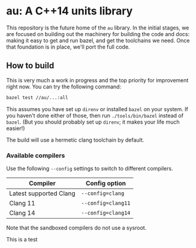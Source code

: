 # au: A C++14 units library

This repository is the future home of the `au` library.  In the initial stages, we are focused on
building out the machinery for building the code and docs: making it easy to get and run bazel, and
get the toolchains we need.  Once that foundation is in place, we'll port the full code.

## How to build

This is very much a work in progress and the top priority for improvement right now.  You can try
the following command:

```sh
bazel test //au/...:all
```

This assumes you have set up `direnv` or installed `bazel` on your system.  If you haven't done
either of those, then run `./tools/bin/bazel` instead of `bazel`.  (But you should probably set up
`direnv`; it makes your life much easier!)

The build will use a hermetic clang toolchain by default.

### Available compilers

Use the following `--config` settings to switch to different compilers.

| Compiler | Config option |
| --- | --- |
| Latest supported Clang | `--config=clang` |
| Clang 11 | `--config=clang11` |
| Clang 14 | `--config=clang14` |

Note that the sandboxed compilers do not use a sysroot.

This is a test
